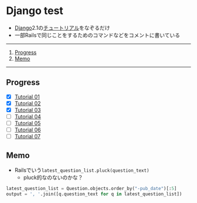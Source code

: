 # Django test

- [Django][django]2.1の[チュートリアル][djtut]をなぞるだけ
- 一部Railsで同じことをするためのコマンドなどをコメントに書いている

---

1. [Progress](#progress)
1. [Memo](#memo)

---

## Progress

- [x] [Tutorial 01](https://docs.djangoproject.com/ja/2.1/intro/tutorial01/)
- [x] [Tutorial 02](https://docs.djangoproject.com/ja/2.1/intro/tutorial02/)
- [x] [Tutorial 03](https://docs.djangoproject.com/ja/2.1/intro/tutorial03/)
- [ ] [Tutorial 04](https://docs.djangoproject.com/ja/2.1/intro/tutorial04/)
- [ ] [Tutorial 05](https://docs.djangoproject.com/ja/2.1/intro/tutorial05/)
- [ ] [Tutorial 06](https://docs.djangoproject.com/ja/2.1/intro/tutorial06/)
- [ ] [Tutorial 07](https://docs.djangoproject.com/ja/2.1/intro/tutorial07/)

## Memo

- Railsでいう`latest_question_list.pluck(question_text)`
    - pluck的なのないのかな？

```python
latest_question_list = Question.objects.order_by("-pub_date")[:5]
output = ', '.join([q.question_text for q in latest_question_list])
```

[django]: http://djangoproject.jp/
[djtut]: https://docs.djangoproject.com/ja/2.1/intro/
